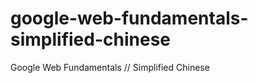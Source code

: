google-web-fundamentals-simplified-chinese
==========================================

Google Web Fundamentals // Simplified Chinese
